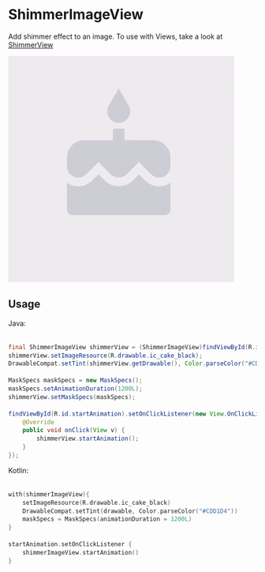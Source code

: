 # ShimmerImageView
Add shimmer effect to an image. To use with Views, take a look at [ShimmerView](https://github.com/facebook/shimmer-android)


![Alt text](graphic/shimmer.gif/?raw=true "Optional Title")


## Usage

Java:

```Java

final ShimmerImageView shimmerView = (ShimmerImageView)findViewById(R.id.shimmerImageView);
shimmerView.setImageResource(R.drawable.ic_cake_black);
DrawableCompat.setTint(shimmerView.getDrawable(), Color.parseColor("#CDD1D4"));

MaskSpecs maskSpecs = new MaskSpecs();
maskSpecs.setAnimationDuration(1200L);
shimmerView.setMaskSpecs(maskSpecs);

findViewById(R.id.startAnimation).setOnClickListener(new View.OnClickListener() {
    @Override
    public void onClick(View v) {
        shimmerView.startAnimation();
    }
});
```

Kotlin:

```Kotlin

with(shimmerImageView){
    setImageResource(R.drawable.ic_cake_black)
    DrawableCompat.setTint(drawable, Color.parseColor("#CDD1D4"))
    maskSpecs = MaskSpecs(animationDuration = 1200L)
}

startAnimation.setOnClickListener {
    shimmerImageView.startAnimation()
}
```